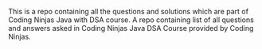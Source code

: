 This is a repo containing all the questions and solutions which are part of Coding Ninjas Java with DSA course. A repo containing list of all questions and answers asked in Coding Ninjas Java DSA Course provided by Coding Ninjas. 